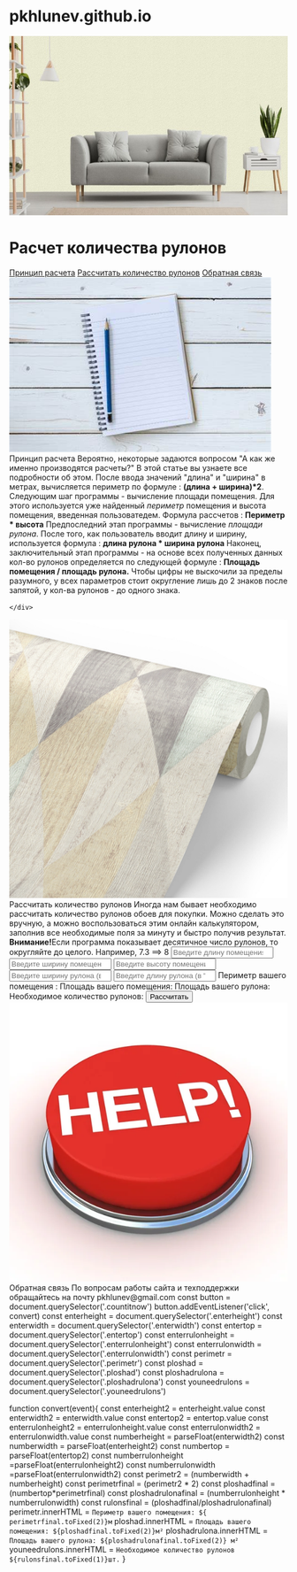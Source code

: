 # pkhlunev.github.io
<!DOCTYPE html>
<html lang="ru">
<head>
    <meta charset="UTF-8">
    <meta http-equiv="X-UA-Compatible" content="IE=edge">
    <meta name="viewport" content="width=device-width, initial-scale=1.0">
    <title>Document</title>
    <link rel="stylesheet" href="style.css" />
</head>
<body>
    <img src="images/main.jpg" class = "a">
    <h1>Расчет количества рулонов</h1> 
    <div>
        <a href="index2.html" class = "whycountwords">Принцип расчета</a>
        <a href='index3.html' class = 'countitwords'>Рассчитать количество рулонов</a>
        <a href="index4.html" class  = "helpme">Обратная связь</a>
    </div>
</body>
<script src="index.js"></script>
</html>
<!DOCTYPE html>
<html lang="en">
<head>
    <meta charset="UTF-8">
    <meta http-equiv="X-UA-Compatible" content="IE=edge">
    <meta name="viewport" content="width=device-width, initial-scale=1.0">
    <link rel="stylesheet" href="style.css" />
    <title>Document</title>
</head>
<body>
    <div>
        <img src="images/howtocount.jpg" class = "a">
        <span class = "index3title">Принцип расчета</span>
        <span class = 'maybeyouwonder'>Вероятно, некоторые задаются вопросом "А как же именно производятся расчеты?" В этой статье вы узнаете все подробности об этом.</span>
        <span class = 'afterfirst'>После ввода значений "длина" и "ширина" в метрах, вычисляется периметр по формуле : <b>(длина + ширина)*2</b>. Следующим шаг программы - вычисление площади помещения. Для этого используется уже найденный <i>периметр</i> помещения и высота помещения, введенная пользоватедем. Формула рассчетов : <b>Периметр * высота</b></span>
        <span class = 'almostlast'>Предпоследний этап программы - вычисление <i>площади рулона</i>. После того, как пользователь вводит длину и ширину, используется формула : <b>длина рулона * ширина рулона</b> </span>
        <span class = 'last'>Наконец, заключительный этап программы - на основе всех полученных данных кол-во рулонов определяется по следующей формуле : <b>Площадь помещения / площадь рулона.</b> Чтобы цифры не выскочили за пределы разумного, у всех параметров стоит округление лишь до 2 знаков после запятой, у кол-ва рулонов - до одного знака.</span>

    </div>
</body>
</html>
<!DOCTYPE html>
<html lang="ru">
<head>
    <meta charset="UTF-8">
    <meta http-equiv="X-UA-Compatible" content="IE=edge">
    <meta name="viewport" content="width=device-width, initial-scale=1.0">
    <title>Document</title>
    <link rel="stylesheet" href="style.css" />
</head>
<body>
    <div>
        <img src="images/countingbackground.jpg" class = "a">
        <span class = 'index3title'>Рассчитать количество рулонов</span>   
        <span class = "index3text">Иногда нам бывает необходимо рассчитать количество рулонов обоев для покупки. Можно сделать это вручную, а можно воспользоваться этим онлайн калькулятором, заполнив все необходимые поля за минуту и быстро получив результат.</span>
        <b class = 'index3attentionbold'>Внимание!</b><span class = 'index3attention'>Если программа показывает десятичное число рулонов, то округляйте до целого. Например, 7.3 ==> 8</span>
        <input type = "number" placeholder = 'Введите длину помещения(в "м")' class = "enterheight"></input>
        <input type = "number" placeholder = 'Введите ширину помещения( в "м")' class = "enterwidth"></input>
        <input type = "number" placeholder = 'Введите высоту помещения(в "м")' class = "entertop"></input>
        <input type = 'number' placeholder = 'Введите ширину рулона (в "м")'class ='enterrulonwidth'></input>
        <input type = 'number' placeholder = 'Введите длину рулона (в "м")' class = 'enterrulonheight'></input>
        <span class = "perimetr">Периметр вашего помещения :</span>
        <span class = 'ploshad'>Площадь вашего помещения:</span>
        <span class = 'ploshadrulona'>Площадь вашего рулона:</span>
        <span class = 'youneedrulons'>Необходимое количество рулонов:</span>
        <button class = 'countitnow'>Рассчитать</button>
    </div>
</body>
<script src="index.js"></script>
</html>
<!DOCTYPE html>
<html lang="en">
<head>
    <meta charset="UTF-8">
    <meta http-equiv="X-UA-Compatible" content="IE=edge">
    <meta name="viewport" content="width=device-width, initial-scale=1.0">
    <link rel="stylesheet" href="style.css" />
    <title>Document</title>
</head>
<body>
    <img src="images/help.jpg" class = "a">
    <span class = "index3title">Обратная связь</span>
    <span class = 'help2'>По вопросам работы сайта и техподдержки обращайтесь на почту pkhlunev@gmail.com</span>
</body>
</html>
const button = document.querySelector('.countitnow')
button.addEventListener('click', convert)
const enterheight = document.querySelector('.enterheight')
const enterwidth = document.querySelector('.enterwidth')
const entertop = document.querySelector('.entertop')
const enterrulonheight = document.querySelector('.enterrulonheight')
const enterrulonwidth = document.querySelector('.enterrulonwidth')
const perimetr = document.querySelector('.perimetr')
const ploshad = document.querySelector('.ploshad')
const ploshadrulona = document.querySelector('.ploshadrulona')
const youneedrulons = document.querySelector('.youneedrulons')

function convert(event){
    const enterheight2 = enterheight.value
    const enterwidth2 = enterwidth.value
    const entertop2 = entertop.value
    const enterrulonheight2 = enterrulonheight.value
    const enterrulonwidth2 = enterrulonwidth.value
    const numberheight = parseFloat(enterwidth2)
    const numberwidth = parseFloat(enterheight2)
    const numbertop = parseFloat(entertop2)
    const numberrulonheight =parseFloat(enterrulonheight2)
    const numberrulonwidth =parseFloat(enterrulonwidth2)
    const perimetr2 = (numberwidth + numberheight)
    const perimetrfinal = (perimetr2 * 2)
    const ploshadfinal = (numbertop*perimetrfinal)
    const ploshadrulonafinal = (numberrulonheight * numberrulonwidth)
    const rulonsfinal = (ploshadfinal/ploshadrulonafinal)
    perimetr.innerHTML = `Периметр вашего помещения: ${ perimetrfinal.toFixed(2)}м`
    ploshad.innerHTML = `Площадь вашего помещения: ${ploshadfinal.toFixed(2)}м²`
    ploshadrulona.innerHTML = `Площадь вашего рулона: ${ploshadrulonafinal.toFixed(2)} м²`
    youneedrulons.innerHTML =  `Необходимое количество рулонов ${rulonsfinal.toFixed(1)}шт.`
}
